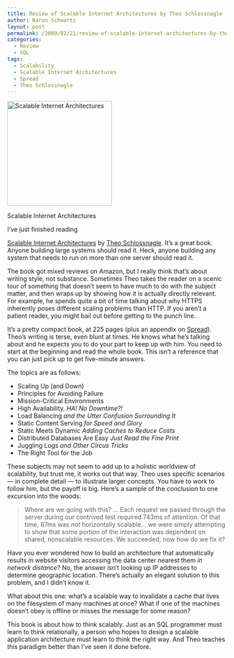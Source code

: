 ```yaml
---
title: Review of Scalable Internet Architectures by Theo Schlossnagle
author: Baron Schwartz
layout: post
permalink: /2009/02/21/review-of-scalable-internet-architectures-by-theo-schlossnagle/
categories:
  - Review
  - SQL
tags:
  - Scalability
  - Scalable Internet Architectures
  - Spread
  - Theo Schlossnagle
---
```

<div id="attachment_868" class="wp-caption alignleft" style="width: 250px">
  <a href="http://www.amazon.com/dp/067232699X?tag=xaprb-20"><img src="http://www.xaprb.com/blog/wp-content/uploads/2009/02/scalable_internet_architectures.jpg" alt="Scalable Internet Architectures" title="scalable_internet_architectures" width="240" height="240" class="size-full wp-image-868" /></a><p class="wp-caption-text">
    Scalable Internet Architectures
  </p>
</div>I&#8217;ve just finished reading 

[Scalable Internet Architectures][1] by [Theo Schlossnagle][2]. It&#8217;s a great book. Anyone building large systems should read it. Heck, anyone building any system that needs to run on more than one server should read it.

The book got mixed reviews on Amazon, but I really think that&#8217;s about writing style, not substance. Sometimes Theo takes the reader on a scenic tour of something that doesn&#8217;t seem to have much to do with the subject matter, and then wraps up by showing how it is actually directly relevant. For example, he spends quite a bit of time talking about why HTTPS inherently poses different scaling problems than HTTP. If you aren&#8217;t a patient reader, you might bail out before getting to the punch line.

It&#8217;s a pretty compact book, at 225 pages (plus an appendix on [Spread][3]). Theo&#8217;s writing is terse, even blunt at times. He knows what he&#8217;s talking about and he expects you to do your part to keep up with him. You need to start at the beginning and read the whole book. This isn&#8217;t a reference that you can just pick up to get five-minute answers.

The topics are as follows:

*   Scaling Up (and Down)
*   Principles for Avoiding Failure
*   Mission-Critical Environments
*   High Availability. *HA! No Downtime?!*
*   Load Balancing *and the Utter Confusion Surrounding It*
*   Static Content Serving *for Speed and Glory*
*   Static Meets Dynamic *Adding Caches to Reduce Costs*
*   Distributed Databases Are Easy *Just Read the Fine Print*
*   Juggling Logs *and Other Circus Tricks*
*   The Right Tool for the Job

These subjects may not seem to add up to a holistic worldview of scalability, but trust me, it works out that way. Theo uses specific scenarios &#8212; in complete detail &#8212; to illustrate larger concepts. You have to work to follow him, but the payoff is big. Here&#8217;s a sample of the conclusion to one excursion into the woods:

> Where are we going with this? &#8230; Each request we passed through the server during our contrived test required 743ms of attention. Of that time, 87ms was *not* horizontally scalable&#8230; we were simply attempting to show that some portion of the interaction was dependent on shared, nonscalable resources. We succeeded; now how do we fix it?

Have you ever wondered how to build an architecture that automatically results in website visitors accessing the data center nearest them *in network distance*? No, the answer isn&#8217;t looking up IP addresses to determine geographic location. There&#8217;s actually an elegant solution to this problem, and I didn&#8217;t know it.

What about this one: what&#8217;s a scalable way to invalidate a cache that lives on the filesystem of many machines at once? What if one of the machines doesn&#8217;t obey is offline or misses the message for some reason?

This book is about how to think scalably. Just as an SQL programmer must learn to think relationally, a person who hopes to design a scalable application architecture must learn to think the right way. And Theo teaches this paradigm better than I&#8217;ve seen it done before.

 [1]: http://www.amazon.com/dp/067232699X?tag=xaprb-20
 [2]: http://omniti.com/is/theo-schlossnagle
 [3]: http://www.spread.org/